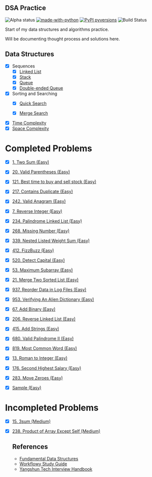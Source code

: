 ## DSA Practice
![Alpha status](https://img.shields.io/badge/Project%20status-Alpha-red.svg)
[![made-with-python](https://img.shields.io/badge/Made%20with-Python-1f425f.svg)](https://www.python.org/)
[![PyPI pyversions](https://camo.githubusercontent.com/fd8c489427511a31795637b3168c0d06532f4483/68747470733a2f2f696d672e736869656c64732e696f2f707970692f707976657273696f6e732f77696b6970656469612d6170692e7376673f7374796c653d666c6174)](https://pypi.python.org/pypi/ansicolortags/)
![Build Status](https://travis-ci.org/dwyl/esta.svg?branch=master)


Start of my data structures and algorithms practice.

Will be documenting thought process and solutions here.

## Data Structures

- [x] Sequences
  - [x] [Linked List](https://workflowy.com/s/study-guide/RD5kZ682pWX5oxiE#/76c525556933)
  - [x] [Stack](https://workflowy.com/s/study-guide/RD5kZ682pWX5oxiE#/1a23e1b99aae)
  - [x] [Queue](https://workflowy.com/s/study-guide/RD5kZ682pWX5oxiE#/1a23e1b99aae)
  - [x] [Double-ended Queue]()

- [x] Sorting and Searching
  - [x] [Quick Search](https://workflowy.com/s/study-guide/RD5kZ682pWX5oxiE#/0829f29228fa)
  - [x] [Merge Search](https://workflowy.com/s/study-guide/RD5kZ682pWX5oxiE#/6054789c9588)
  
  

- [x] [Time Complexity](https://workflowy.com/s/study-guide/RD5kZ682pWX5oxiE#/ad9d52d37351)
- [x] [Space Complexity](https://workflowy.com/s/study-guide/RD5kZ682pWX5oxiE#/ad9d52d37351)

# Completed Problems
- [x] [1. Two Sum (Easy)]()
- [x] [20. Valid Parentheses (Easy)]()
- [x] [121. Best time to buy and sell stock (Easy)]()
- [x] [217. Contains Duplicate (Easy)]()
- [x] [242. Valid Anagram (Easy)]()


- [x] [7. Reverse Integer (Easy)]()
- [x] [234. Palindrome Linked List (Easy)]()
- [x] [268. Missing Number (Easy)]()
- [x] [339. Nested Listed Weight Sum (Easy)]()
- [x] [412. FizzBuzz (Easy)]()
- [x] [520. Detect Capital (Easy)]()
- [x] [53. Maximum Subarray (Easy)]()


- [x] [21. Merge Two Sorted List (Easy)]()
- [x] [937. Reorder Data in Log Files (Easy)]()
- [x] [953. Verifying An Alien Dictionary (Easy)]()
- [x] [67. Add Binary (Easy)]()
- [x] [206. Reverse Linked List (Easy)]()
- [x] [415. Add Strings (Easy)]()
- [x] [680. Valid Palindrome II (Easy)]()
- [x] [819. Most Common Word (Easy)]()


- [x] [13. Roman to Integer (Easy)]()
- [x] [176. Second Highest Salary (Easy)]()
- [x] [283. Move Zeroes (Easy)]()


- [x] [Sample (Easy)]()


# Incompleted Problems
- [x] [15. 3sum (Medium)]()
- [x] [238. Product of Array Except Self (Medium)]()


  ## References
  
  - [Fundamental Data Structures](https://en.wikipedia.org/wiki/Book:Fundamental_Data_Structures)
  - [Workflowy Study Guide](https://workflowy.com/s/study-guide/RD5kZ682pWX5oxiE)
  - [Yangshun Tech Interview Handbook](https://yangshun.github.io/tech-interview-handbook/introduction)
 